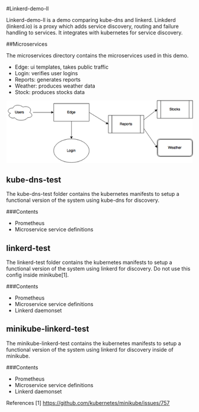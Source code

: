 #Linkerd-demo-ll

Linkerd-demo-ll is a demo comparing kube-dns and linkerd. Linkderd (linkerd.io) is a proxy which adds service discovery, routing and failure handling to services. It integrates with kubernetes for service discovery. 


##Microservices

The microservices directory contains the microservices used in this demo.

* Edge: ui templates, takes public traffic
* Login: verifies user logins
* Reports: generates reports
* Weather: produces weather data
* Stock: produces stocks data


![ScreenShot](https://github.com/Sevii/linkerd-demo-ll/blob/master/Graph.png)



## kube-dns-test

The kube-dns-test folder contains the kubernetes manifests to setup a functional version of the system using kube-dns for discovery.

###Contents
* Prometheus
* Microservice service definitions

## linkerd-test

The linkerd-test folder contains the kubernetes manifests to setup a functional version of the system using linkerd for discovery. Do not use this config inside minikube[1].

###Contents
* Prometheus
* Microservice service definitions
* Linkerd daemonset


## minikube-linkerd-test

The minikube-linkerd-test contains the kubernetes manifests to setup a functional version of the system using linkerd for discovery inside of minikube. 

###Contents

* Prometheus
* Microservice service definitions
* Linkerd daemonset





References
[1] https://github.com/kubernetes/minikube/issues/757

